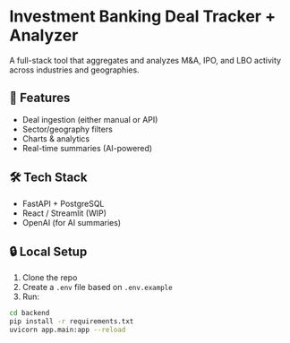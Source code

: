 # Investment Banking Deal Tracker + Analyzer

A full-stack tool that aggregates and analyzes M&A, IPO, and LBO activity across industries and geographies.

## 🚀 Features
- Deal ingestion (either manual or API)
- Sector/geography filters
- Charts & analytics
- Real-time summaries (AI-powered)

## 🛠 Tech Stack
- FastAPI + PostgreSQL
- React / Streamlit (WIP)
- OpenAI (for AI summaries)

## 🔒 Local Setup
1. Clone the repo
2. Create a `.env` file based on `.env.example`
3. Run:

```bash
cd backend
pip install -r requirements.txt
uvicorn app.main:app --reload
